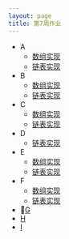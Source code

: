 ```yaml
---
layout: page
title: 第7周作业
---
```


- A
	- [数组实现](A_array.c)
	- [链表实现](A_list.c) 
- B
	- [数组实现](B_array.c)
	- [链表实现](B_list.c)
- C
	- [数组实现](C_array.c)
	- [链表实现](C_list.c)
- D
	- [链表实现](D_list.c)
- E
	- [数组实现](E_array.c)
	- [链表实现](E_list.c)
- F
	- [数组实现](F_array.c)
	- [链表实现](F_list.c)
- [G](G.c)
- [H](H.c)
- [I](I.c)